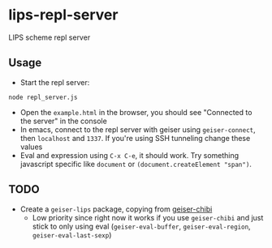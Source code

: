 # lips-repl-server

LIPS scheme repl server

## Usage

- Start the repl server:

```
node repl_server.js
```

- Open the `example.html` in the browser, you should see "Connected to the server" in the console
- In emacs, connect to the repl server with geiser using `geiser-connect`, then `localhost` and `1337`. If you're using SSH tunneling change these values
- Eval and expression using `C-x C-e`, it should work. Try something javascript specific like `document` or `(document.createElement "span")`. 

## TODO

- Create a `geiser-lips` package, copying from
  [geiser-chibi](https://gitlab.com/emacs-geiser/chibi/-/blob/master/geiser-chibi.el)
  - Low priority since right now it works if you use `geiser-chibi` and just
    stick to only using eval (`geiser-eval-buffer`, `geiser-eval-region`, `geiser-eval-last-sexp`)
